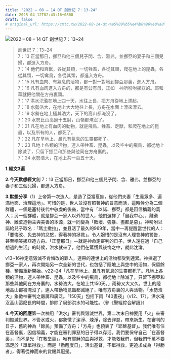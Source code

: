 ```yaml
---
title: "2022 – 08 – 14 QT 創世記 7：13~24"
date: 2025-04-12T02:43:16+0800
draft: false
# original_url: https://cmtc.tw/2022-08-14-qt-%e5%89%b5%e4%b8%96%e8%a8%98-7%ef%bc%9a1324
---
```


![2022 – 08 – 14 QT 創世記 7：13~24](/images/qt.jpg  "2022 – 08 – 14 QT 創世記 7：13~24")

> 創世記 7：13~24  
> 7：13 正當那日，挪亞和他三個兒子閃、含、雅弗，並挪亞的妻子和三個兒婦，都進入方舟。  
> 7：14 他們和百獸，各從其類，一切牲畜，各從其類，爬在地上的昆蟲，各從其類，一切禽鳥，各從其類，都進入方舟。  
> 7：15 凡有血肉、有氣息的活物，都一對一對地到挪亞那裏，進入方舟。  
> 7：16 凡有血肉進入方舟的，都是有公有母，正如　神所吩咐挪亞的。耶和華就把他關在方舟裏頭。  
> 7：17 洪水氾濫在地上四十天，水往上長，把方舟從地上漂起。  
> 7：18 水勢浩大，在地上大大地往上長，方舟在水面上漂來漂去。  
> 7：19 水勢在地上極其浩大，天下的高山都淹沒了。  
> 7：20 水勢比山高過十五肘，山嶺都淹沒了。  
> 7：21 凡在地上有血肉的動物，就是飛鳥、牲畜、走獸，和爬在地上的昆蟲，以及所有的人，都死了。  
> 7：22 凡在旱地上、鼻孔有氣息的生靈都死了。  
> 7：23 凡地上各類的活物，連人帶牲畜、昆蟲，以及空中的飛鳥，都從地上除滅了，只留下挪亞和那些與他同在方舟裏的。  
> 7：24 水勢浩大，在地上共一百五十天。

**1.經文3遍**

**2.今天默想經文**創 7：13 正當那日，挪亞和他三個兒子閃、含、雅弗，並挪亞的妻子和三個兒婦，都進入方舟。

**3.默想分享**（1）上帝第一次造人，是造了亞當夏娃，從他們夫妻「生養眾多、遍滿地面、治理這地」。可惜的是，世人並沒有照著神的旨意而活，這時候分為二個群體，一個是塞特後代中敬虔的後裔，當中有「以諾、挪亞」都是因信稱義的義人；另一個群體，就是挪亞一家人以外的世人，他們選擇了「自我中心」，離棄神、離棄造物主與美善的本源，就一同變為「敗壞、強暴、盡都是惡」。神吩咐以諾給兒子取名：「瑪土撒拉」，並且活了最久的969年，當中一再提醒當世代的人：「要悔改、免去神的忿怒，得著神的拯救」。令人婉惜的是沒有人理會神的警告，甚至嘲笑挪亞造方舟。「正當那日」—就是神命定審判的日子，世人還在過「自己想過的生活」的時候，洪水就來了，他們在驚慌與後悔之中，就此沈淪。

v13~16神定意毀滅不肯悔改的罪人，連帶的連世上的活物都受到連累。神揀選了挪亞一家人，再次開始另一次全新的世代，也包括了陸地上與空中的活物，保留餘種，預備重新開始。v22~24「凡在旱地上、鼻孔有氣息的生靈都死了。凡地上各類的活物，連人帶牲畜、昆蟲，以及空中的飛鳥，都從地上除滅了，只留下挪亞和那些與他同在方舟裏的。水勢浩大，在地上共150天。」雨勢又大又久，世上的陸地高山都被淹沒了，連人帶動物昆蟲都滅絕了，唯有方舟裏的人與活物。「水勢浩大」象徵神審判之嚴厲和廣泛。「150天」包括下雨「40晝夜」（v12、17）。洪水淹沒高山這麼長的時間，排除了局部洪水的可能性。（參《聖經綜合解讀》）

**4.今天的回應**第一次神用「洪水」審判與毀滅世界，第二次末日神要用「火」來審判毀滅世界。不管水或火，都象徵了潔淨、煉淨，除去罪惡，帶來新生。在審判的日子，舊約神為「餘民」預備了方舟；「方舟」也預表了「耶穌基督」。我們唯有住在基督裏，因信稱義，才能在審判罪惡的日子得以存活。我們要保守自己「在基督裏」，而不是光「在教堂裏」。唯有耶穌的血與拯救，才能救我們，但我們千萬不要滿足於「單單得救」，而是「儆醒度日」，活出基督，不單得救，更追求成為「得勝者」，得著從神而來的賞賜與冠冕。